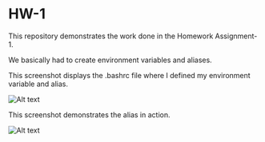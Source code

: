 # HW-1

This repository demonstrates the work done in the Homework Assignment-1.

We basically had to create environment variables and aliases.

This screenshot displays the .bashrc file where I defined my environment variable and alias.

![Alt text](../screenShots/ss_1.png)

This screenshot demonstrates the alias in action.

![Alt text](../screenShots/ss_2.png)

